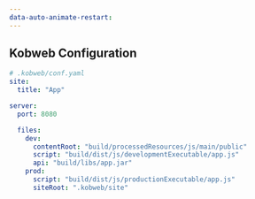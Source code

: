 ```yaml
---
data-auto-animate-restart:
---
```


## Kobweb Configuration

```yaml 3,6|0 <hide-vertical-scrollbar>
# .kobweb/conf.yaml
site:
  title: "App"

server:
  port: 8080

  files:
    dev:
      contentRoot: "build/processedResources/js/main/public"
      script: "build/dist/js/developmentExecutable/app.js"
      api: "build/libs/app.jar"
    prod:
      script: "build/dist/js/productionExecutable/app.js"
      siteRoot: ".kobweb/site"
```
